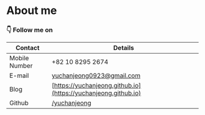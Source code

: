 # About me

### 👇 Follow me on

| Contact        | Details                                                                             |
| -------------- | ----------------------------------------------------------------------------------- |
| Mobile Number  | +82 10 8295 2674                                                                    |
| E-mail         | [yuchanjeong0923@gmail.com](mailto:yuchanjeong0923@gmail.com)                       |
| Blog           | [https://yuchanjeong.github.io](https://yuchanjeong.github.io)                      |
| Github         | [/yuchanjeong](https://github.com/yuchanjeong)                                      |
